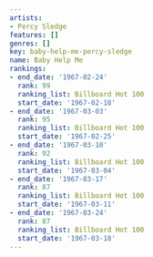 ```yaml
---
artists:
- Percy Sledge
features: []
genres: []
key: baby-help-me-percy-sledge
name: Baby Help Me
rankings:
- end_date: '1967-02-24'
  rank: 99
  ranking_list: Billboard Hot 100
  start_date: '1967-02-18'
- end_date: '1967-03-03'
  rank: 95
  ranking_list: Billboard Hot 100
  start_date: '1967-02-25'
- end_date: '1967-03-10'
  rank: 92
  ranking_list: Billboard Hot 100
  start_date: '1967-03-04'
- end_date: '1967-03-17'
  rank: 87
  ranking_list: Billboard Hot 100
  start_date: '1967-03-11'
- end_date: '1967-03-24'
  rank: 87
  ranking_list: Billboard Hot 100
  start_date: '1967-03-18'
---
```


